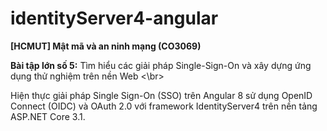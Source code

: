 # identityServer4-angular

**[HCMUT] Mật mã và an ninh mạng (CO3069)**</br>

**Bài tập lớn số 5:** Tìm hiểu các giải pháp Single-Sign-On và xây dựng ứng dụng thử nghiệm trên nền Web <\br>

Hiện thực giải pháp Single Sign-On (SSO) trên Angular 8 sử dụng OpenID Connect (OIDC) và OAuth 2.0 với framework IdentityServer4 trên nền tảng ASP.NET Core 3.1.
